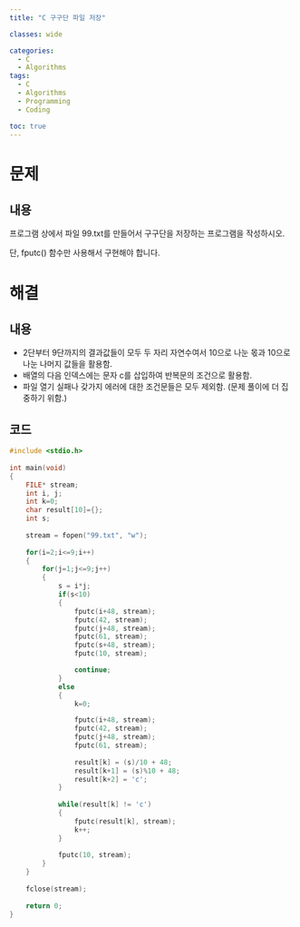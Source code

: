 ```yaml
---
title: "C 구구단 파일 저장"

classes: wide

categories:
  - C
  - Algorithms
tags:
  - C
  - Algorithms
  - Programming
  - Coding

toc: true
---
```


# 문제

## 내용

프로그램 상에서 파일 99.txt를 만들어서 구구단을 저장하는 프로그램을 작성하시오.

단, fputc() 함수만 사용해서 구현해야 합니다.

# 해결

## 내용

* 2단부터 9단까지의 결과값들이 모두 두 자리 자연수여서 10으로 나눈 몫과 10으로 나눈 나머지 값들을 활용함.
* 배열의 다음 인덱스에는 문자 c를 삽입하여 반복문의 조건으로 활용함.
* 파일 열기 실패나 갖가지 에러에 대한 조건문들은 모두 제외함. (문제 풀이에 더 집중하기 위함.)

## 코드

```c
#include <stdio.h>
 
int main(void)
{
    FILE* stream;
    int i, j;
    int k=0;
    char result[10]={};
    int s;
    
    stream = fopen("99.txt", "w");
    
    for(i=2;i<=9;i++)
    {
        for(j=1;j<=9;j++)
        {
            s = i*j;
            if(s<10)
            {
                fputc(i+48, stream);
                fputc(42, stream);
                fputc(j+48, stream);
                fputc(61, stream);
                fputc(s+48, stream);
                fputc(10, stream);

                continue;
            }
            else
            {
                k=0;

                fputc(i+48, stream);
                fputc(42, stream);
                fputc(j+48, stream);
                fputc(61, stream);
                
                result[k] = (s)/10 + 48;
                result[k+1] = (s)%10 + 48;
                result[k+2] = 'c';
            }
            
            while(result[k] != 'c')
            {
                fputc(result[k], stream);
                k++;
            }
                
            fputc(10, stream);
        }
    }
    
    fclose(stream);
    
    return 0;
}
```